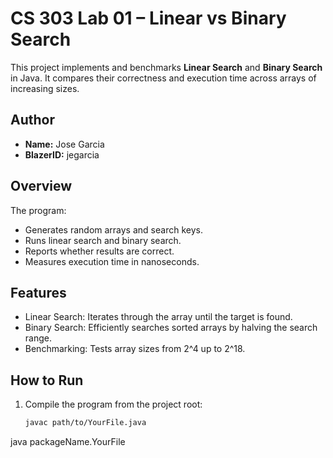 # CS 303 Lab 01 – Linear vs Binary Search
This project implements and benchmarks **Linear Search** and **Binary Search** in Java. It compares their correctness and execution time across arrays of increasing sizes.
## Author
- **Name:** Jose Garcia  
- **BlazerID:** jegarcia  
## Overview
The program:
- Generates random arrays and search keys.
- Runs linear search and binary search.
- Reports whether results are correct.
- Measures execution time in nanoseconds.
## Features
- Linear Search: Iterates through the array until the target is found.  
- Binary Search: Efficiently searches sorted arrays by halving the search range.  
- Benchmarking: Tests array sizes from 2^4 up to 2^18.  
## How to Run
1. Compile the program from the project root:
   ```bash
   javac path/to/YourFile.java
java packageName.YourFile
